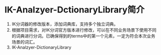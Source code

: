 # IK-Analzyer-DctionaryLibrary简介

1. IK分词器的修改版本，添加词典库，支持多个独立词典。
2. 根据项目需求，对IK分词官方版本进行修改，可以在不同业务场景下使用不同的词典进行分词。已确保得到的terms中的第一个元素，一定为符合本次业务场景的词汇。
3. IK-Analzyer-DictionaryLibrary

###
